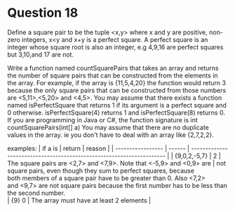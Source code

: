 
# Question 18

Define a square pair to be the tuple <x,y> where x and y are positive, non-zero integers,
x<y and x+y is a perfect square. A perfect square is an integer whose square root is also
an integer, e.g 4,9,16 are perfect squares but 3,10,and 17 are not.

Write a function named countSquarePairs that takes an array and returns the number of square
pairs that can be constructed from the elements in the array.
For example, if  the array is {11,5,4,20} the function would return 3 because the only square
pairs that can be constructed from those numbers are <5,11>,<5,20> and <4,5>.
You may assume that there exists a function named isPerfectSquare that returns 1 if
its argument is a perfect square and 0 otherwise. isPerfectSquare(4) returns 1 and
isPerfectSquare(8) returns 0.
If you are programming in Java or C#, the function signature is
int countSquarePairs(int[] a)
You may assume that there are no duplicate values in the array. ie you don't have to deal
with an array like {2,7,2,2}.

examples:
| if a is           | return | reason                                                                |
| ----------------- | ------ | --------------------------------------------------------------------- |
| {9,0,2,-5,7}      | 2      | The square pairs are <2,7> and <7,9>. Note that <-5,9> and <0,9> are  |
                               not square pairs, even though they sum to perfect squares, because    
                               both members of a square pair have to be greater than 0. Also <7,2>   
                               and <9,7> are not square pairs because the first number has to be less
                               than the second number.                                               
| {9}                 0       | The array must have at least 2 elements                              | 
